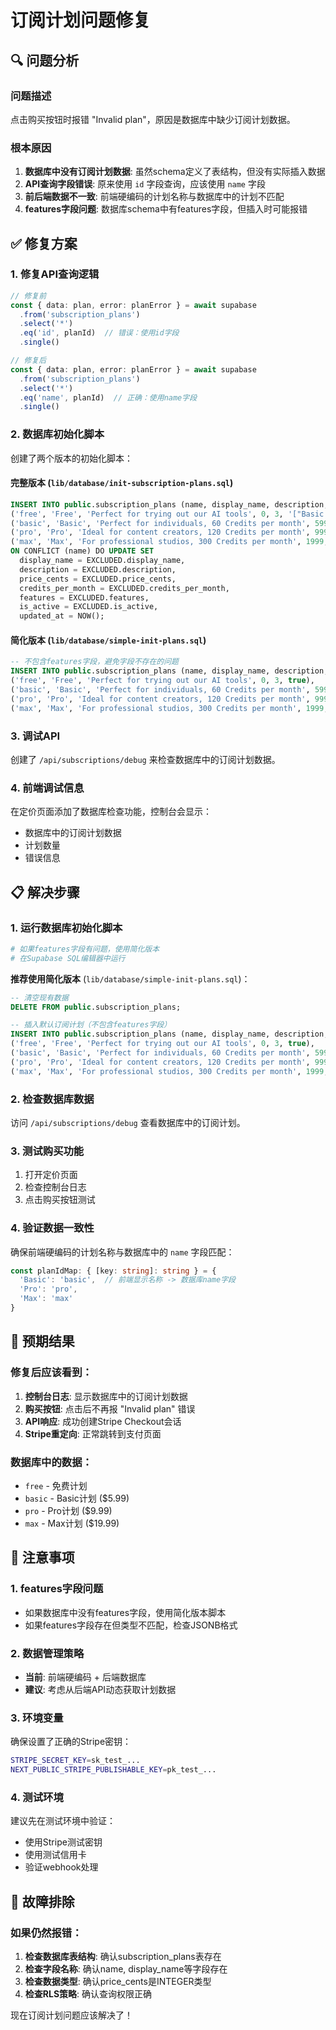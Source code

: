 # 订阅计划问题修复

## 🔍 问题分析

### 问题描述
点击购买按钮时报错 "Invalid plan"，原因是数据库中缺少订阅计划数据。

### 根本原因
1. **数据库中没有订阅计划数据**: 虽然schema定义了表结构，但没有实际插入数据
2. **API查询字段错误**: 原来使用 `id` 字段查询，应该使用 `name` 字段
3. **前后端数据不一致**: 前端硬编码的计划名称与数据库中的计划不匹配
4. **features字段问题**: 数据库schema中有features字段，但插入时可能报错

## ✅ 修复方案

### 1. **修复API查询逻辑**
```typescript
// 修复前
const { data: plan, error: planError } = await supabase
  .from('subscription_plans')
  .select('*')
  .eq('id', planId)  // 错误：使用id字段
  .single()

// 修复后
const { data: plan, error: planError } = await supabase
  .from('subscription_plans')
  .select('*')
  .eq('name', planId)  // 正确：使用name字段
  .single()
```

### 2. **数据库初始化脚本**
创建了两个版本的初始化脚本：

#### 完整版本 (`lib/database/init-subscription-plans.sql`)
```sql
INSERT INTO public.subscription_plans (name, display_name, description, price_cents, credits_per_month, features, is_active) VALUES
('free', 'Free', 'Perfect for trying out our AI tools', 0, 3, '["Basic image generation", "Standard quality"]', true),
('basic', 'Basic', 'Perfect for individuals, 60 Credits per month', 599, 60, '["Medium quality image generation", "Priority processing", "Basic history"]', true),
('pro', 'Pro', 'Ideal for content creators, 120 Credits per month', 999, 120, '["All Basic features", "High quality image generation", "Bulk generation", "Advanced settings"]', true),
('max', 'Max', 'For professional studios, 300 Credits per month', 1999, 300, '["All Pro features", "API access", "Priority support", "Custom models"]', true)
ON CONFLICT (name) DO UPDATE SET
  display_name = EXCLUDED.display_name,
  description = EXCLUDED.description,
  price_cents = EXCLUDED.price_cents,
  credits_per_month = EXCLUDED.credits_per_month,
  features = EXCLUDED.features,
  is_active = EXCLUDED.is_active,
  updated_at = NOW();
```

#### 简化版本 (`lib/database/simple-init-plans.sql`)
```sql
-- 不包含features字段，避免字段不存在的问题
INSERT INTO public.subscription_plans (name, display_name, description, price_cents, credits_per_month, is_active) VALUES
('free', 'Free', 'Perfect for trying out our AI tools', 0, 3, true),
('basic', 'Basic', 'Perfect for individuals, 60 Credits per month', 599, 60, true),
('pro', 'Pro', 'Ideal for content creators, 120 Credits per month', 999, 120, true),
('max', 'Max', 'For professional studios, 300 Credits per month', 1999, 300, true);
```

### 3. **调试API**
创建了 `/api/subscriptions/debug` 来检查数据库中的订阅计划数据。

### 4. **前端调试信息**
在定价页面添加了数据库检查功能，控制台会显示：
- 数据库中的订阅计划数据
- 计划数量
- 错误信息

## 📋 解决步骤

### 1. **运行数据库初始化脚本**
```bash
# 如果features字段有问题，使用简化版本
# 在Supabase SQL编辑器中运行
```

**推荐使用简化版本** (`lib/database/simple-init-plans.sql`)：
```sql
-- 清空现有数据
DELETE FROM public.subscription_plans;

-- 插入默认订阅计划（不包含features字段）
INSERT INTO public.subscription_plans (name, display_name, description, price_cents, credits_per_month, is_active) VALUES
('free', 'Free', 'Perfect for trying out our AI tools', 0, 3, true),
('basic', 'Basic', 'Perfect for individuals, 60 Credits per month', 599, 60, true),
('pro', 'Pro', 'Ideal for content creators, 120 Credits per month', 999, 120, true),
('max', 'Max', 'For professional studios, 300 Credits per month', 1999, 300, true);
```

### 2. **检查数据库数据**
访问 `/api/subscriptions/debug` 查看数据库中的订阅计划。

### 3. **测试购买功能**
1. 打开定价页面
2. 检查控制台日志
3. 点击购买按钮测试

### 4. **验证数据一致性**
确保前端硬编码的计划名称与数据库中的 `name` 字段匹配：

```typescript
const planIdMap: { [key: string]: string } = {
  'Basic': 'basic',  // 前端显示名称 -> 数据库name字段
  'Pro': 'pro', 
  'Max': 'max'
}
```

## 🎯 预期结果

### 修复后应该看到：
1. **控制台日志**: 显示数据库中的订阅计划数据
2. **购买按钮**: 点击后不再报 "Invalid plan" 错误
3. **API响应**: 成功创建Stripe Checkout会话
4. **Stripe重定向**: 正常跳转到支付页面

### 数据库中的数据：
- `free` - 免费计划
- `basic` - Basic计划 ($5.99)
- `pro` - Pro计划 ($9.99) 
- `max` - Max计划 ($19.99)

## 🚨 注意事项

### 1. **features字段问题**
- 如果数据库中没有features字段，使用简化版本脚本
- 如果features字段存在但类型不匹配，检查JSONB格式

### 2. **数据管理策略**
- **当前**: 前端硬编码 + 后端数据库
- **建议**: 考虑从后端API动态获取计划数据

### 3. **环境变量**
确保设置了正确的Stripe密钥：
```bash
STRIPE_SECRET_KEY=sk_test_...
NEXT_PUBLIC_STRIPE_PUBLISHABLE_KEY=pk_test_...
```

### 4. **测试环境**
建议先在测试环境中验证：
- 使用Stripe测试密钥
- 使用测试信用卡
- 验证webhook处理

## 🔧 故障排除

### 如果仍然报错：
1. **检查数据库表结构**: 确认subscription_plans表存在
2. **检查字段名称**: 确认name, display_name等字段存在
3. **检查数据类型**: 确认price_cents是INTEGER类型
4. **检查RLS策略**: 确认查询权限正确

现在订阅计划问题应该解决了！ 